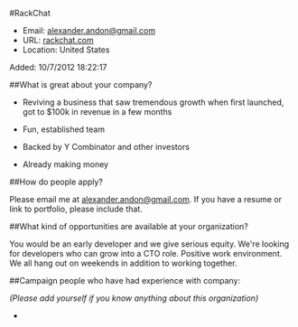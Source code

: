 
#RackChat

* Email: [alexander.andon@gmail.com](mailto:alexander.andon@gmail.com)
* URL: [rackchat.com](rackchat.com)
* Location: United States

Added: 10/7/2012 18:22:17

##What is great about your company?

- Reviving a business that saw tremendous growth when first launched, got to $100k in revenue in a few months

- Fun, established team

- Backed by Y Combinator and other investors

- Already making money

##How do people apply?

Please email me at alexander.andon@gmail.com. If you have a resume or link to portfolio, please include that.

##What kind of opportunities are available at your organization?

You would be an early developer and we give serious equity.  We're looking for developers who can grow into a CTO role. Positive work environment. We all hang out on weekends in addition to working together.

##Campaign people who have had experience with company:

*(Please add yourself if you know anything about this organization)*

* 


    